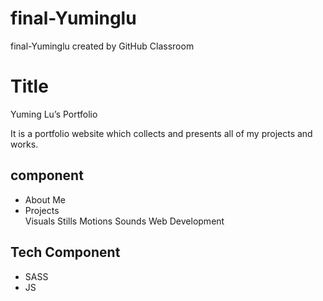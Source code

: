# final-Yuminglu
final-Yuminglu created by GitHub Classroom
<h1>Title</h1> 
<p>Yuming Lu’s Portfolio</p>

<p>It is a portfolio website which collects and presents all of my projects and works.</p>

<h2>component</h2>
<ul>
   <li>About Me</li>
   <li>Projects</li>
   <li2>Visuals</li2>
   <li3>Stills</li3>
   <li3>Motions</li3>
   <li2>Sounds</li2>
   <li2>Web Development</li2>
</ul>

<h2>Tech Component</h2>
<ul>
<li>SASS</li>
<li>JS</li>
</ul>
